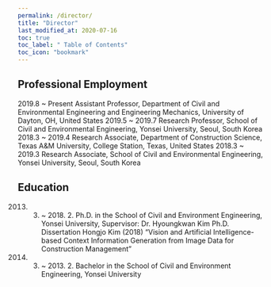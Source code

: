 ```yaml
---
permalink: /director/
title: "Director"
last_modified_at: 2020-07-16
toc: true
toc_label: " Table of Contents"
toc_icon: "bookmark"
---
```


## Professional Employment
2019.8 ~ Present Assistant Professor, Department of Civil and Environmental Engineering and Engineering Mechanics, University of Dayton, OH, United States 
2019.5 ~ 2019.7	 Research Professor, School of Civil and Environmental Engineering, Yonsei University, Seoul, South Korea
2018.3 ~ 2019.4	 Research Associate, Department of Construction Science, Texas A&M University, College Station, Texas, United States
2018.3 ~ 2019.3	 Research Associate, School of Civil and Environmental Engineering, Yonsei University, Seoul, South Korea



## Education
2013. 3. ~ 2018. 2.	Ph.D. in the School of Civil and Environment Engineering, Yonsei University, Supervisor: Dr. Hyoungkwan Kim
	Ph.D. Dissertation
	Hongjo Kim (2018) “Vision and Artificial Intelligence-based Context Information Generation from Image Data for Construction Management”
2009. 3. ~ 2013. 2.	Bachelor in the School of Civil and Environment Engineering, Yonsei University
